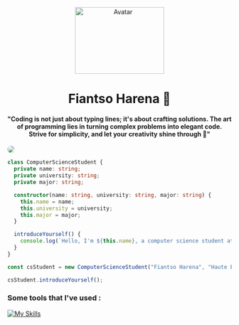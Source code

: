 <p align="center">
  <a href="https://upset.dev">
    <img src="https://wallpapers-clan.com/wp-content/uploads/2023/11/monkey-d-luffy-standing-in-water-desktop-wallpaper-preview.jpg" width="200" alt="Avatar" height="150"/>
  </a>
  <h1 align="center">Fiantso Harena 🚀</h1>
  <h4 align="center">"Coding is not just about typing lines; it's about crafting solutions. The art of programming lies in turning complex problems into elegant code. Strive for simplicity, and let your creativity shine through 📖"</h4>
</p>

<img style="border-radius: 40px" src="https://www.creativefabrica.com/wp-content/uploads/2021/10/23/illustration-of-sunset-in-the-mountains-Graphics-19163456-1.jpg" />


```ts
class ComputerScienceStudent {
  private name: string;
  private university: string;
  private major: string;

  constructor(name: string, university: string, major: string) {
    this.name = name;
    this.university = university;
    this.major = major;
  }

  introduceYourself() {
    console.log(`Hello, I'm ${this.name}, a computer science student at ${this.university}. My major is ${this.major}. Currently, I'm exploring the exciting world of programming and software development.`);
  }
}

const csStudent = new ComputerScienceStudent("Fiantso Harena", "Haute École d'Informatique - HEI", "Computer Science");

csStudent.introduceYourself();
```

<h3>Some tools that I've used : </h3>

[![My Skills](https://skillicons.dev/icons?i=html,css,js,ts,java,nodejs,react,next,vite,express,spring,nest,postgresql,sqlite,git,github,aws,md,materialui,tailwind)](https://skillicons.dev)
